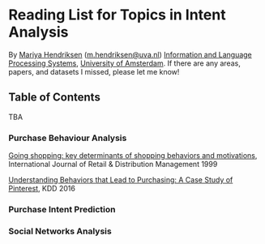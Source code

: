 # Reading List for Topics in Intent Analysis
By [Mariya Hendriksen](https://mariyahendriksen.github.io./) (m.hendriksen@uva.nl) [Information and Language Processing Systems](https://ilps.science.uva.nl/), [University of Amsterdam](https://www.uva.nl/). If there are any areas, papers, and datasets I missed, please let me know!


## Table of Contents

TBA


### Purchase Behaviour Analysis
[Going shopping: key determinants of shopping behaviors and motivations](https://www.emerald.com/insight/content/doi/10.1108/09590559910268499/full/pdf?title=going-shopping-key-determinants-of-shopping-behaviors-and-motivations), International Journal of Retail & Distribution Management 1999

[Understanding Behaviors that Lead to Purchasing: A Case Study of Pinterest](https://cs.stanford.edu/people/jure/pubs/pinterest-kdd16.pdf), KDD 2016

### Purchase Intent Prediction


### Social Networks Analysis
